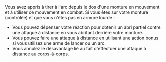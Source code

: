 ﻿---
id: combat_feats_fr.md#archer-monté
name: Archer monté
---

Vous avez appris à tirer à l'arc depuis le dos d'une monture en mouvement et à utiliser ce mouvement en combat. Si vous êtes sur votre monture (contrôlée) et que vous n'êtes pas en armure lourde :

* Vous pouvez dépenser votre réaction pour obtenir un abri partiel contre une attaque à distance en vous abritant derrière votre monture.
* Vous pouvez faire une attaque à distance en utilisant une action bonus si vous utilisez une arme de lancer ou un arc.
* Vous annulez le désavantage lié au fait d'effectuer une attaque à distance au corps-à-corps.

